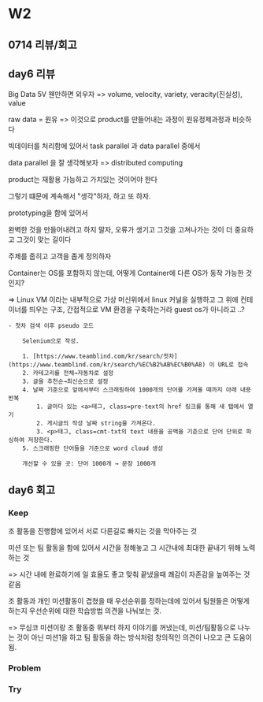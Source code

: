 # W2

## 0714 리뷰/회고

## day6 리뷰


Big Data 5V 웬만하면 외우자 => volume, velocity, variety, veracity(진실성), value

raw data = 원유 => 이것으로 product를 만들어내는 과정이 원유정제과정과 비슷하다

빅데이터를 처리함에 있어서 task parallel 과 data parallel 중에서

data parallel 을 잘 생각해보자 => distributed computing

product는 재활용 가능하고 가치있는 것이어야 한다

그렇기 떄문에 계속해서 "생각"하자, 하고 또 하자.

prototyping을 함에 있어서

완벽한 것을 만들어내려고 하지 말자, 오류가 생기고 그것을 고쳐나가는 것이 더 중요하고 그것이 맞는 길이다

주제를 줍히고 고객을 좁게 정의하자

Container는 OS를 포함하지 않는데, 어떻게 Container에 다른 OS가 동작 가능한 것인지?

=> Linux VM 이라는 내부적으로 가상 머신위에서 linux 커널을 실행하고 그 위에 컨테이너를 띄우는 구조, 간접적으로 VM 환경을 구축하는거라 guest os가 아니라고 ..? 

```
- 첫차 검색 이후 pseudo 코드
    
    Selenium으로 작성.
    
    1. [https://www.teamblind.com/kr/search/첫차](https://www.teamblind.com/kr/search/%EC%B2%AB%EC%B0%A8) 이 URL로 접속
    2. 카테고리를 전체→자동차로 설정
    3. 글을 추천순→최신순으로 설정
    4. 날짜 기준으로 앞에서부터 스크래핑하여 1000개의 단어를 가져올 때까지 아래 내용 반복
        1. 글마다 있는 <a>태그, class=pre-text의 href 링크를 통해 새 탭에서 열기
        2. 게시글의 작성 날짜 string을 가져온다.
        3. <p>태그, class=cmt-txt의 text 내용을 공백을 기준으로 단어 단위로 파싱하여 저장한다.
    5. 스크래핑한 단어들을 기준으로 word cloud 생성
    
    개선할 수 있을 곳: 단어 1000개 → 문장 1000개
```
## day6 회고

### Keep
조 활동을 진행함에 있어서 서로 다른길로 빠지는 것을 막아주는 것

미션 또는 팀 활동을 함에 있어서 시간을 정해놓고 그 시간내에 최대한 끝내기 위해 노력하는 것

=> 시간 내에 완료하기에 일 효율도 좋고 맞춰 끝냈을때 쾌감이 자존감을 높여주는 것 같음

조 활동과 개인 미션활동이 겹쳤을 때 우선순위를 정하는데에 있어서 팀원들은 어떻게 하는지 우선순위에 대한 학습방법 의견을 나눠보는 것.

=> 무심코 미션이랑 조 활동중 뭐부터 하지 이야기를 꺼냈는데, 미션/팀활동으로 나누는 것이 아닌 미션1을 하고 팀 활동을 하는 방식처럼 창의적인 의견이 나오고 큰 도움이 됨.

### Problem


### Try


